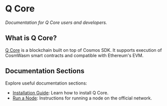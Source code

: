# Q Core
_Documentation for Q Core users and developers._

## What is Q Core?

[Q Core](https://github.com/qlabs-xyz/qcore) is a blockchain built on top of Cosmos SDK. It supports execution of CosmWasm smart contracts and compatible with Ethereum's EVM.

## Documentation Sections

Explore useful documentation sections:

- [Installation Guide](./installation/installation.md): Learn how to install Q Core.
- [Run a Node](./run/run-a-node.md): Instructions for running a node on the official network.

